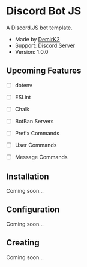 # Discord Bot JS
A Discord.JS bot template.
* Made by [DemirK2](https://github.com/DemirK2)
* Support: [Discord Server](https://discord.com/invite/STcThtu)
* Version: 1.0.0



## Upcoming Features
- [ ] dotenv
- [ ] ESLint
- [ ] Chalk
- [ ] BotBan Servers
- [ ] Prefix Commands
- [ ] User Commands
- [ ] Message Commands



## Installation
Coming soon...



## Configuration
Coming soon...



## Creating
Coming soon...
